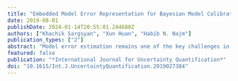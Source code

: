 ```yaml
---
title: "Embedded Model Error Representation for Bayesian Model Calibration"
date: 2019-08-01
publishDate: 2024-01-14T20:55:01.244680Z
authors: ["Khachik Sargsyan", "Xun Huan", "Habib N. Najm"]
publication_types: ["2"]
abstract: "Model error estimation remains one of the key challenges in uncertainty quantification and predictive science. For computational models of complex physical systems, model error, also known as structural error or model inadequacy, is often the largest contributor to the overall predictive uncertainty. This work builds on a recently developed frame-work of embedded, internal model correction, in order to represent and quantify structural errors, together with model parameters, within a Bayesian inference context. We focus specifically on a polynomial chaos representation with additive modification of existing model parameters, enabling a nonintrusive procedure for efficient approximate likelihood construction, model error estimation, and disambiguation of model and data errors' contributions to predictive uncertainty. The framework is demonstrated on several synthetic examples, as well as on a chemical ignition problem."
featured: false
publication: "*International Journal for Uncertainty Quantification*"
doi: "10.1615/Int.J.UncertaintyQuantification.2019027384"
---
```


